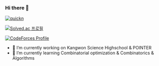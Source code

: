 ### Hi there 👋

<!--
**ANEP-Research/ANEP-Research** is a ✨ _special_ ✨ repository because its `README.md` (this file) appears on your GitHub profile.

Here are some ideas to get you started:

- 🔭 I’m currently working on ...
- 🌱 I’m currently learning ...
- 👯 I’m looking to collaborate on ...
- 🤔 I’m looking for help with ...
- 💬 Ask me about ...
- 📫 How to reach me: ...
- 😄 Pronouns: ...
- ⚡ Fun fact: ...
-->

[![quickn](https://img.shields.io/endpoint?url=https%3A%2F%2Fatcoder-badges.now.sh%2Fapi%2Fatcoder%2Fjson%2Fquickn)](https://atcoder.jp/users/quickn)

[![Solved.ac
프로필](http://mazassumnida.wtf/api/v2/generate_badge?boj=quickn)](https://solved.ac/quickn)

[![CodeForces Profile](http://cf.leed.at?id=GraphTheory)](https://codeforces.com/profile/LaplacianMatrix)

- 🔭 I’m currently working on Kangwon Science Highschool & POINTER
- 🌱 I’m currently learning Combinatorial optimization & Combinatorics & Algorithms
